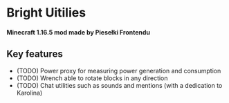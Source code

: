 # Bright Uitilies

#### Minecraft 1.16.5 mod made by Piesełki Frontendu

## Key features

- (TODO) Power proxy for measuring power generation and consumption
- (TODO) Wrench able to rotate blocks in any direction
- (TODO) Chat utilities such as sounds and mentions (with a dedication to Karolina)

